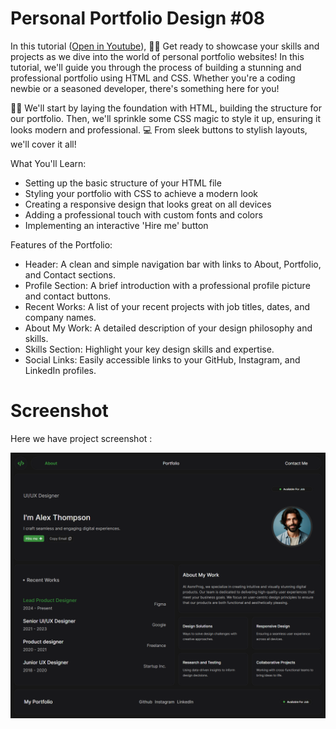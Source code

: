 # Personal Portfolio Design #08
In this tutorial ([Open in Youtube](https://youtu.be/3Kc0NoAcqgI)), 🚀🚀 Get ready to showcase your skills and projects as we dive into the world of personal portfolio websites! In this tutorial, we'll guide you through the process of building a stunning and professional portfolio using HTML and CSS. Whether you're a coding newbie or a seasoned developer, there's something here for you!

🎨🎨 We'll start by laying the foundation with HTML, building the structure for our portfolio. Then, we'll sprinkle some CSS magic to style it up, ensuring it looks modern and professional. 💻 From sleek buttons to stylish layouts, we'll cover it all!

What You'll Learn:
- Setting up the basic structure of your HTML file
- Styling your portfolio with CSS to achieve a modern look
- Creating a responsive design that looks great on all devices
- Adding a professional touch with custom fonts and colors
- Implementing an interactive 'Hire me' button

Features of the Portfolio:
- Header: A clean and simple navigation bar with links to About, Portfolio, and Contact sections.
- Profile Section: A brief introduction with a professional profile picture and contact buttons.
- Recent Works: A list of your recent projects with job titles, dates, and company names.
- About My Work: A detailed description of your design philosophy and skills.
- Skills Section: Highlight your key design skills and expertise.
- Social Links: Easily accessible links to your GitHub, Instagram, and LinkedIn profiles.

# Screenshot

Here we have project screenshot :

![screenshot-1](screenshot.png)
